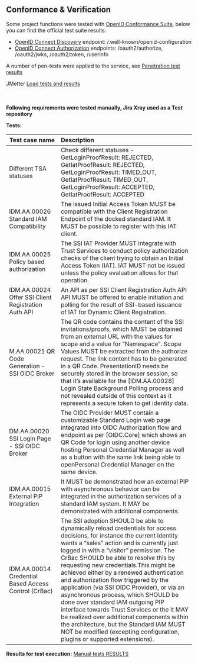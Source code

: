 ## Conformance & Verification

Some project functions were tested with [OpenID Conformance Suite](https://openid.net/certification/about-conformance-suite/), below you can find the official test suite results:

- [OpenID Connect Discovery](./config) endpoint: /.well-known/openid-configuration
- [OpenID Connect Authorization](./auth) endpoints: /oauth2/authorize, /oauth2/jwks, /oauth2/token, /userinfo

A number of pen-tests were applied to the service, see [Penetration test results](./pentest) 

JMetter [Load tests and results](./load)

<br><br>
<strong>Following requirements were tested manually, Jira Xray used as a Test repository</strong>

<strong>Tests:</strong>

| Test case name                                       | Description                                  | 
|------------------------------------------------------|:-----------------------------------------------|
| Different TSA statuses                               |Check different statuses - GetLoginProofResult: REJECTED, GetIatProofResult: REJECTED, GetLoginProofResult: TIMED_OUT, GetIatProofResult: TIMED_OUT, GetLoginProofResult: ACCEPTED, GetIatProofResult: ACCEPTED | 
| IDM.AA.00026 Standard IAM Compatibility              | The issued Initial Access Token MUST be compatible with the Client Registration Endpoint of the docked standard IAM. It MUST be possible to register with this IAT client.| 
| IDM.AA.00025 Policy based authorization              |The SSI IAT Provider MUST integrate with Trust Services to conduct policy authorization checks of the client trying to obtain an Initial Access Token (IAT). IAT MUST not be issued unless the policy evaluation allows for that operation.|
| IDM.AA.00024 Offer SSI Client Registration Auth API  |An API as per SSI Client Registration Auth API API MUST be offered to enable initiation and polling for the result of SSI-based issuance of IAT for Dynamic Client Registration.| 
| M.AA.00021 QR Code Generation - SSI OIDC Broker      |The QR code contains the content of the SSI invitations/proofs, which MUST be obtained from an external URL with the values for scope and a value for “Namespace”. Scope Values MUST be extracted from the authorize request. The link content has to be generated in a QR Code. PresentationID needs be securely stored in the browser session, so that it’s available for the [IDM.AA.00028] Login State Background Polling process and not revealed outside of this context as it represents a secure token to get identity data.|
| DM.AA.00020 SSI Login Page - SSI OIDC Broker         |The OIDC Provider MUST contain a customizable Standard Login web page integrated into OIDC Authorization flow and endpoint as per [OIDC.Core] which shows an QR Code for login using another device hosting Personal Credential Manager as well as a button with the same link being able to openPersonal Credential Manager on the same device.| 
| IDM.AA.00015 External PIP Integration                |It MUST be demonstrated how an external PIP with asynchronous behavior can be integrated in the authorization services of a standard IAM system. It MAY be demonstrated with additional components.|
| IDM.AA.00014 Credential Based Access Control (CrBac) |The SSI adoption SHOULD be able to dynamically reload credentials for access decisions, for instance the current identity wants a “sales” action and is currently just logged in with a “visitor” permission. The CrBac SHOULD be able to resolve this by requesting new credentials.This might be achieved either by a renewed authentication and authorization flow triggered by the application (via SSI OIDC Provider), or via an asynchronous process, which SHOULD be done over standard IAM outgoing PIP interface towards Trust Services or the It MAY be realized over additional components within the architecture, but the Standard IAM MUST NOT be modified (excepting configuration, plugins or supported extensions).| 



<strong>Results for test execution:</strong> <a href="test_execution_results.PNG">Manual tests RESULTS</a>
